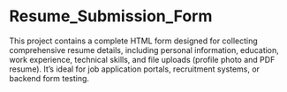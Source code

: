 # Resume_Submission_Form
This project contains a complete HTML form designed for collecting comprehensive resume details, including personal information, education, work experience, technical skills, and file uploads (profile photo and PDF resume). It’s ideal for job application portals, recruitment systems, or backend form testing.
